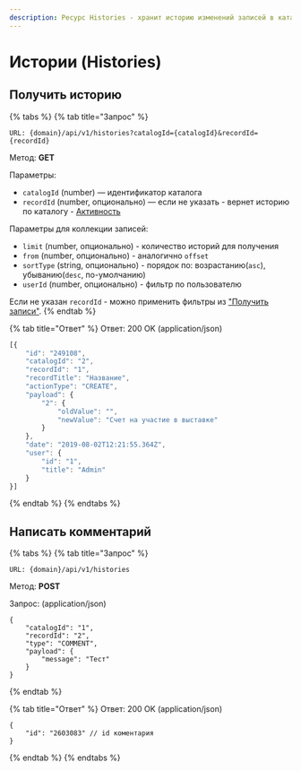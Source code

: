 ```yaml
---
description: Ресурс Histories - хранит историю изменений записей в каталоге.
---
```


# Истории (Histories)

## Получить историю

{% tabs %}
{% tab title="Запрос" %}
```
URL: {domain}/api/v1/histories?catalogId={catalogId}&recordId={recordId}
```

Метод: **GET**

Параметры:

* `catalogId` (number) — идентификатор каталога
* `recordId` (number, опционально) — если не указать - вернет историю по каталогу - [Активность](../../../manual/structure/catalogs/activity.md)

Параметры для коллекции записей:

* `limit` (number, опционально) - количество историй для получения
* `from` (number, опционально) - аналогично `offset`
* `sortType` (string, опционально) - порядок по: возрастанию(`asc`), убыванию(`desc`, по-умолчанию)
* `userId` (number, опционально) - фильтр по пользователю

Если не указан `recordId` - можно применить фильтры из ["Получить записи"](records.md#poluchit-zapisi).
{% endtab %}

{% tab title="Ответ" %}
Ответ: 200 OK (application/json)

```javascript
[{
    "id": "249108",
    "catalogId": "2",
    "recordId": "1",
    "recordTitle": "Название",
    "actionType": "CREATE",
    "payload": {
        "2": {
            "oldValue": "",
            "newValue": "Счет на участие в выставке"
        }
    },
    "date": "2019-08-02T12:21:55.364Z",
    "user": {
        "id": "1",
        "title": "Admin"
    }
}]
```
{% endtab %}
{% endtabs %}

## Написать комментарий

{% tabs %}
{% tab title="Запрос" %}
```
URL: {domain}/api/v1/histories
```

Метод: **POST**

Запрос: (application/json)

```
{
    "catalogId": "1",
    "recordId": "2",
    "type": "COMMENT",
    "payload": {
        "message": "Тест"
    }
}
```
{% endtab %}

{% tab title="Ответ" %}
Ответ: 200 OK (application/json)

```
{
    "id": "2603083" // id коментария
}
```
{% endtab %}
{% endtabs %}

